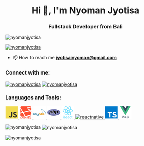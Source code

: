 <h1 align="center">Hi 👋, I'm Nyoman Jyotisa</h1>
<h3 align="center">Fullstack Developer from Bali</h3>

<p align="left"> <img src="https://komarev.com/ghpvc/?username=nyomanjyotisa&label=Profile%20views&color=0e75b6&style=flat" alt="nyomanjyotisa" /> </p>

<p align="left"> <a href="https://github.com/ryo-ma/github-profile-trophy"><img src="https://github-profile-trophy.vercel.app/?username=nyomanjyotisa&theme=onedark" alt="nyomanjyotisa" /></a> </p>

- 📫 How to reach me **jyotisainyoman@gmail.com**

<h3 align="left">Connect with me:</h3>
<p align="left">
<a href="https://linkedin.com/in/nyomanjyotisa" target="blank"><img align="center" src="https://raw.githubusercontent.com/rahuldkjain/github-profile-readme-generator/master/src/images/icons/Social/linked-in-alt.svg" alt="nyomanjyotisa" height="30" width="40" /></a>
<a href="https://instagram.com/nyomanjyotisa" target="blank"><img align="center" src="https://raw.githubusercontent.com/rahuldkjain/github-profile-readme-generator/master/src/images/icons/Social/instagram.svg" alt="nyomanjyotisa" height="30" width="40" /></a>
</p>

<h3 align="left">Languages and Tools:</h3>
<p align="left"> <a href="https://developer.mozilla.org/en-US/docs/Web/JavaScript" target="_blank" rel="noreferrer"> <img src="https://raw.githubusercontent.com/devicons/devicon/master/icons/javascript/javascript-original.svg" alt="javascript" width="40" height="40"/> </a> <a href="https://laravel.com/" target="_blank" rel="noreferrer"> <img src="https://raw.githubusercontent.com/devicons/devicon/master/icons/laravel/laravel-plain-wordmark.svg" alt="laravel" width="40" height="40"/> </a> <a href="https://www.mysql.com/" target="_blank" rel="noreferrer"> <img src="https://raw.githubusercontent.com/devicons/devicon/master/icons/mysql/mysql-original-wordmark.svg" alt="mysql" width="40" height="40"/> </a> <a href="https://www.php.net" target="_blank" rel="noreferrer"> <img src="https://raw.githubusercontent.com/devicons/devicon/master/icons/php/php-original.svg" alt="php" width="40" height="40"/> </a> <a href="https://reactjs.org/" target="_blank" rel="noreferrer"> <img src="https://raw.githubusercontent.com/devicons/devicon/master/icons/react/react-original-wordmark.svg" alt="react" width="40" height="40"/> </a> <a href="https://reactnative.dev/" target="_blank" rel="noreferrer"> <img src="https://reactnative.dev/img/header_logo.svg" alt="reactnative" width="40" height="40"/> </a> <a href="https://www.typescriptlang.org/" target="_blank" rel="noreferrer"> <img src="https://raw.githubusercontent.com/devicons/devicon/master/icons/typescript/typescript-original.svg" alt="typescript" width="40" height="40"/> </a> <a href="https://vuejs.org/" target="_blank" rel="noreferrer"> <img src="https://raw.githubusercontent.com/devicons/devicon/master/icons/vuejs/vuejs-original-wordmark.svg" alt="vuejs" width="40" height="40"/> </a> </p>

<p><img align="left" src="https://github-readme-stats.vercel.app/api/top-langs?username=nyomanjyotisa&show_icons=true&locale=en&layout=compact" alt="nyomanjyotisa" /></p>

<p>&nbsp;<img align="center" src="https://github-readme-stats.vercel.app/api?username=nyomanjyotisa&show_icons=true&locale=en" alt="nyomanjyotisa" /></p>

<p><img align="center" src="https://github-readme-streak-stats.herokuapp.com/?user=nyomanjyotisa&" alt="nyomanjyotisa" /></p>
